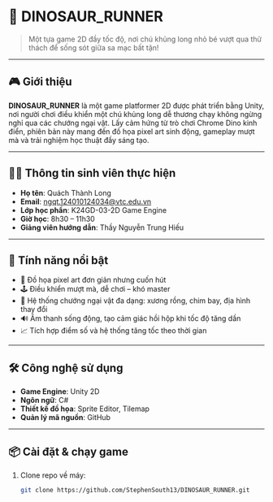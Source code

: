 # 🦖 DINOSAUR_RUNNER

> Một tựa game 2D đầy tốc độ, nơi chú khủng long nhỏ bé vượt qua thử thách để sống sót giữa sa mạc bất tận!

---

## 🎮 Giới thiệu

**DINOSAUR_RUNNER** là một game platformer 2D được phát triển bằng Unity, nơi người chơi điều khiển một chú khủng long dễ thương chạy không ngừng nghỉ qua các chướng ngại vật. Lấy cảm hứng từ trò chơi Chrome Dino kinh điển, phiên bản này mang đến đồ họa pixel art sinh động, gameplay mượt mà và trải nghiệm học thuật đầy sáng tạo.

---

## 🧑‍💻 Thông tin sinh viên thực hiện

- **Họ tên**: Quách Thành Long  
- **Email**: [ngqt.124010124034@vtc.edu.vn](mailto:ngqt.124010124034@vtc.edu.vn)  
- **Lớp học phần**: K24GD-03-2D Game Engine  
- **Giờ học**: 8h30 – 11h30  
- **Giảng viên hướng dẫn**: Thầy Nguyễn Trung Hiếu

---

## 🚀 Tính năng nổi bật

- 🎨 Đồ họa pixel art đơn giản nhưng cuốn hút
- 🕹️ Điều khiển mượt mà, dễ chơi – khó master
- 🌵 Hệ thống chướng ngại vật đa dạng: xương rồng, chim bay, địa hình thay đổi
- 🔊 Âm thanh sống động, tạo cảm giác hồi hộp khi tốc độ tăng dần
- 📈 Tích hợp điểm số và hệ thống tăng tốc theo thời gian

---

## 🛠️ Công nghệ sử dụng

- **Game Engine**: Unity 2D
- **Ngôn ngữ**: C#
- **Thiết kế đồ họa**: Sprite Editor, Tilemap
- **Quản lý mã nguồn**: GitHub

---

## 📦 Cài đặt & chạy game

1. Clone repo về máy:
   ```bash
   git clone https://github.com/StephenSouth13/DINOSAUR_RUNNER.git
